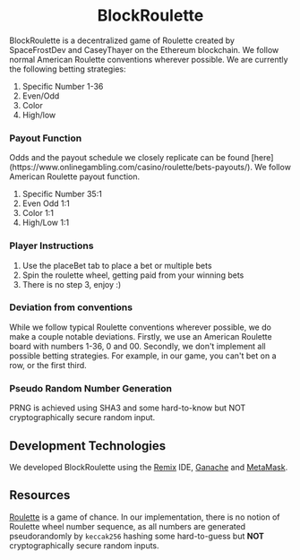 <h1 align="center">BlockRoulette</h1>  

BlockRoulette is a decentralized game of Roulette created by SpaceFrostDev and CaseyThayer on the Ethereum blockchain. We follow normal American Roulette conventions wherever possible. We are currently the following betting strategies:
1. Specific Number 1-36
2. Even/Odd
3. Color
4. High/low

<h3 align="left">Payout Function</h3>  
Odds and the payout schedule we closely replicate can be found [here](https://www.onlinegambling.com/casino/roulette/bets-payouts/). We follow American Roulette payout function.  

1. Specific Number 35:1  
2. Even Odd 1:1  
3. Color 1:1  
4. High/Low 1:1

<h3 align="left">Player Instructions</h3>  

1. Use the placeBet tab to place a bet or multiple bets
2. Spin the roulette wheel, getting paid from your winning bets
3. There is no step 3, enjoy :)


<h3 align="left">Deviation from conventions</h3>  
While we follow typical Roulette conventions wherever possible, we do make a couple notable deviations. Firstly, we use an American Roulette board with numbers 1-36, 0 and 00. Secondly, we don't implement all possible betting strategies. For example, in our game, you can't bet on a row, or the first third. 

<h3 align="left">Pseudo Random Number Generation</h3>  
PRNG is achieved using SHA3 and some hard-to-know but NOT cryptographically secure random input.

## Development Technologies
We developed BlockRoulette using the [Remix](https://remix-ide.readthedocs.io/en/latest/) IDE, [Ganache](https://trufflesuite.com/docs/ganache/overview) and [MetaMask](https://docs.metamask.io/guide/#account-management). 

## Resources
[Roulette](https://en.wikipedia.org/wiki/Roulette) is a game of chance. In our implementation, there is no notion of Roulette wheel number sequence, as all numbers are generated pseudorandomly by `keccak256` hashing some hard-to-guess but **NOT** cryptographically secure random inputs.